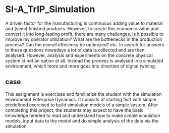# SI-A_TrIP_Simulation
A driven factor for the manufacturing is continuous adding value to material and (semi) finished products. However, to create this economic value and convert it into long-lasting profit, there are many challenges. Is it possible to improve my operator utilization? What are the bottlenecks in the production process? Can the overall efficiency be optimized? etc. In search for answers to these questions nowadays a lot of data is collected and are then analysed. However, analysis and experiments on the concrete physical system id not an option at all. Instead the process is analysed in a simulated environment, which more and more goes into direction of digital twining. 

## case
This assignment is exercises and familiarize the student with the simulation environment Enterprise Dynamics. It consists of starting fisrt with simple predefined exercised to build simulation models of a simple system.  After completing this project, the students may expect to have the basic knowledge needed to read and understand how to make simple simulation models, input data to the model and do simple analysis of the data via the simulation. 
